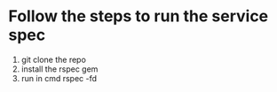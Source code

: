 # Follow the steps to run the service spec
1. git clone the repo
2. install the rspec gem
3. run in cmd rspec -fd 
